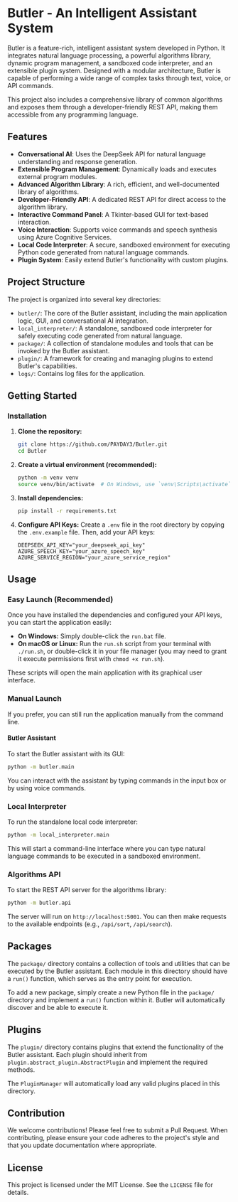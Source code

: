 # Butler - An Intelligent Assistant System

Butler is a feature-rich, intelligent assistant system developed in Python. It integrates natural language processing, a powerful algorithms library, dynamic program management, a sandboxed code interpreter, and an extensible plugin system. Designed with a modular architecture, Butler is capable of performing a wide range of complex tasks through text, voice, or API commands.

This project also includes a comprehensive library of common algorithms and exposes them through a developer-friendly REST API, making them accessible from any programming language.

## Features

*   **Conversational AI**: Uses the DeepSeek API for natural language understanding and response generation.
*   **Extensible Program Management**: Dynamically loads and executes external program modules.
*   **Advanced Algorithm Library**: A rich, efficient, and well-documented library of algorithms.
*   **Developer-Friendly API**: A dedicated REST API for direct access to the algorithm library.
*   **Interactive Command Panel**: A Tkinter-based GUI for text-based interaction.
*   **Voice Interaction**: Supports voice commands and speech synthesis using Azure Cognitive Services.
*   **Local Code Interpreter**: A secure, sandboxed environment for executing Python code generated from natural language commands.
*   **Plugin System**: Easily extend Butler's functionality with custom plugins.

## Project Structure

The project is organized into several key directories:

*   `butler/`: The core of the Butler assistant, including the main application logic, GUI, and conversational AI integration.
*   `local_interpreter/`: A standalone, sandboxed code interpreter for safely executing code generated from natural language.
*   `package/`: A collection of standalone modules and tools that can be invoked by the Butler assistant.
*   `plugin/`: A framework for creating and managing plugins to extend Butler's capabilities.
*   `logs/`: Contains log files for the application.

## Getting Started

### Installation

1.  **Clone the repository:**
    ```bash
    git clone https://github.com/PAYDAY3/Butler.git
    cd Butler
    ```

2.  **Create a virtual environment (recommended):**
    ```bash
    python -m venv venv
    source venv/bin/activate  # On Windows, use `venv\Scripts\activate`
    ```

3.  **Install dependencies:**
    ```bash
    pip install -r requirements.txt
    ```

4.  **Configure API Keys:**
    Create a `.env` file in the root directory by copying the `.env.example` file. Then, add your API keys:
    ```
    DEEPSEEK_API_KEY="your_deepseek_api_key"
    AZURE_SPEECH_KEY="your_azure_speech_key"
    AZURE_SERVICE_REGION="your_azure_service_region"
    ```

## Usage

### Easy Launch (Recommended)

Once you have installed the dependencies and configured your API keys, you can start the application easily:

*   **On Windows:** Simply double-click the `run.bat` file.
*   **On macOS or Linux:** Run the `run.sh` script from your terminal with `./run.sh`, or double-click it in your file manager (you may need to grant it execute permissions first with `chmod +x run.sh`).

These scripts will open the main application with its graphical user interface.

### Manual Launch

If you prefer, you can still run the application manually from the command line.

#### Butler Assistant

To start the Butler assistant with its GUI:

```bash
python -m butler.main
```

You can interact with the assistant by typing commands in the input box or by using voice commands.

### Local Interpreter

To run the standalone local code interpreter:

```bash
python -m local_interpreter.main
```

This will start a command-line interface where you can type natural language commands to be executed in a sandboxed environment.

### Algorithms API

To start the REST API server for the algorithms library:

```bash
python -m butler.api
```

The server will run on `http://localhost:5001`. You can then make requests to the available endpoints (e.g., `/api/sort`, `/api/search`).

## Packages

The `package/` directory contains a collection of tools and utilities that can be executed by the Butler assistant. Each module in this directory should have a `run()` function, which serves as the entry point for execution.

To add a new package, simply create a new Python file in the `package/` directory and implement a `run()` function within it. Butler will automatically discover and be able to execute it.

## Plugins

The `plugin/` directory contains plugins that extend the functionality of the Butler assistant. Each plugin should inherit from `plugin.abstract_plugin.AbstractPlugin` and implement the required methods.

The `PluginManager` will automatically load any valid plugins placed in this directory.

## Contribution

We welcome contributions! Please feel free to submit a Pull Request. When contributing, please ensure your code adheres to the project's style and that you update documentation where appropriate.

## License

This project is licensed under the MIT License. See the `LICENSE` file for details.
